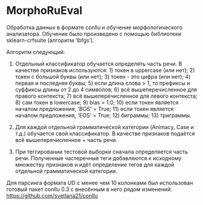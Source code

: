 # MorphoRuEval
Обработка данных в формате conllu и обучение морфологического анализатора. Обучение было произведено  с помощью библиотеки sklearn-crfsuite (алгоритм ’lbfgs’).

 Алгоритм следующий:
1.	Отдельный классификатор обучается определять часть речи. В качестве признаков используются:
            1) токен в uppercase (или нет);
            2) токен с большой буквы (или нет);
            3) токен - это цифра (или нет);
            4) первая и последняя буквы;
            5) если длина слова > 1, то префиксы и суффиксы длины от 2 до 4 символов;
            6) всё вышеперечисленное для правого контекста;
            7) всё вышеперечисленное для левого контекста;
            8) сам токен в lowercase;
            9) bias = 1.0;
            10) если токен является началом предложения, 'BOS' = True;
            11) если токен является началом предложения, 'EOS' = True;
            12) биграммы;
            13) триграммы.
           
2.	Для каждой отдельной грамматической категории (Animacy, Case и т.д.) обучается свой классификатор. В качестве признаков подаётся всё вышеперечисленное + часть речи.

3.	При теггировании тестовой выборки сначала определяется часть речи. Полученные частеречные теги добавляются к исходному множеству признаков и идёт определение тегов для каждой отдельной грамматической категории.

Для парсинга формата UD с менее чем 10 колонками был использован готовый пакет conllu 0.3 с внесённым в него рядом изменений: https://github.com/svetlana21/conllu
